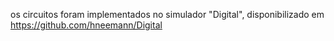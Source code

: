 os circuitos foram implementados no simulador "Digital", disponibilizado em https://github.com/hneemann/Digital
